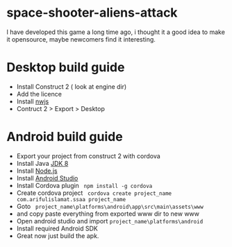 # space-shooter-aliens-attack
I have developed this game a long time ago, i thought it a good idea to make it opensource, maybe newcomers find it interesting.

# Desktop build guide
- Install Construct 2 ( look at engine dir)
- Add the licence 
- Install [nwjs](https://www.scirra.com/nwjs)
- Contruct 2 > Export > Desktop 

# Android build guide 

- Export your project from construct 2 with cordova 
- Install Java [JDK 8](https://www.openlogic.com/openjdk-downloads?field_java_parent_version_target_id=All&field_operating_system_target_id=All&field_architecture_target_id=All&field_java_package_target_id=All&page=1)
- Install [Node.js](https://nodejs.org/en/download/)
- Install [Android Studio](https://developer.android.com/studio)
- Install Cordova plugin 
` npm install -g cordova`
- Create cordova project
` cordova create project_name com.arifulislamat.ssaa project_name`
- Goto ` project_name\platforms\android\app\src\main\assets\www` 
- and copy paste everything from exported www dir to new www
- Open android studio and import `project_name\platforms\android`
- Install required Android SDK
- Great now just build the apk.
